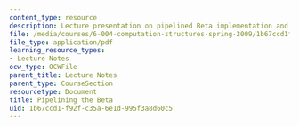 ```yaml
---
content_type: resource
description: Lecture presentation on pipelined Beta implementation and bypassing.
file: /media/courses/6-004-computation-structures-spring-2009/1b67ccd1f92fc35a6e1d995f3a8d60c5_MIT6_004s09_lec22.pdf
file_type: application/pdf
learning_resource_types:
- Lecture Notes
ocw_type: OCWFile
parent_title: Lecture Notes
parent_type: CourseSection
resourcetype: Document
title: Pipelining the Beta
uid: 1b67ccd1-f92f-c35a-6e1d-995f3a8d60c5
---
```


